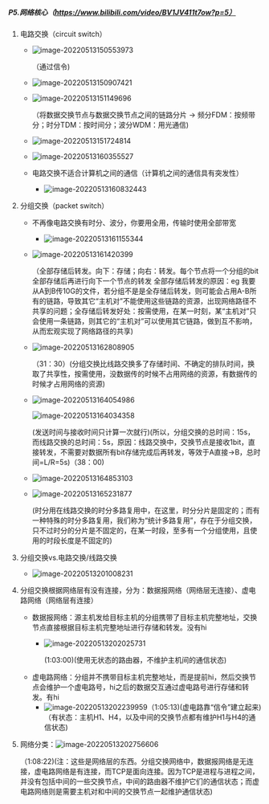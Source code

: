 ##### P5.网络核心（https://www.bilibili.com/video/BV1JV411t7ow?p=5）

1. 电路交换（circuit switch）
   - ![image-20220513150553973](http://1.15.139.112:5000/static/typoraFigureBed/image-20220513150553973.png)
   
     （通过信令)
   
   - ![image-20220513150907421](http://1.15.139.112:5000/static/typoraFigureBed/image-20220513150907421.png)
   
   - ![image-20220513151149696](http://1.15.139.112:5000/static/typoraFigureBed/image-20220513151149696.png)
   
     （将数据交换节点与数据交换节点之间的链路分片 -> 频分FDM：按频带分；时分TDM：按时间分；波分WDM：用光通信)
   
   - ![image-20220513151724814](http://1.15.139.112:5000/static/typoraFigureBed/image-20220513151724814.png)
   
   - ![image-20220513160355527](http://1.15.139.112:5000/static/typoraFigureBed/image-20220513160355527.png)
   
   - 电路交换不适合计算机之间的通信（计算机之间的通信具有突发性）
     - ![image-20220513160832443](http://1.15.139.112:5000/static/typoraFigureBed/image-20220513160832443.png)
   
2. 分组交换（packet switch） 
   - 不再像电路交换有时分、波分，你要用全用，传输时使用全部带宽
     - ![image-20220513161155344](http://1.15.139.112:5000/static/typoraFigureBed/image-20220513161155344.png)
     
   - ![image-20220513161420399](http://1.15.139.112:5000/static/typoraFigureBed/image-20220513161420399.png)
   
     （全部存储后转发。向下：存储；向右：转发。每个节点将一个分组的bit全部存储后再进行向下一个节点的转发 全部存储后转发的原因：eg 我要从A到B传10G的文件，若分组不是是全存储后转发，则可能会占用A-B所有的链路，导致其它“主机对”不能使用这些链路的资源，出现网络路径不共享的问题；全存储后转发好处：按需使用，在某一时刻，某“主机对”只会使用一条链路，则其它的“主机对”可以使用其它链路，做到互不影响，从而宏观实现了网络路径的共享)
   
   - ![image-20220513162808905](http://1.15.139.112:5000/static/typoraFigureBed/image-20220513162808905.png)
   
     （31：30）(分组交换比线路交换多了存储时间、不确定的排队时间，换取了共享性，按需使用，没数据传的时候不占用网络的资源，有数据传的时候才占用网络的资源)
   
   - ![image-20220513164054986](http://1.15.139.112:5000/static/typoraFigureBed/image-20220513164054986.png)
   
     ![image-20220513164034358](http://1.15.139.112:5000/static/typoraFigureBed/image-20220513164034358.png)
   
     (发送时间与接收时间只计算一次就行)(所以，分组交换的总时间：15s，而线路交换的总时间：5s，原因：线路交换中，交换节点是接收1bit，直接转发，不需要对数据所有bit存储完成后再转发，等效于A直接->B，总时间=L/R=5s)（38：00)
   
   - ![image-20220513164853103](http://1.15.139.112:5000/static/typoraFigureBed/image-20220513164853103.png)
   
   - ![image-20220513165231877](http://1.15.139.112:5000/static/typoraFigureBed/image-20220513165231877.png)
   
     (时分用在线路交换的时分多路复用中，在这里，时分分片是固定的；而有一种特殊的时分多路复用，我们称为“统计多路复用”，存在于分组交换，只不过时分的分片是不固定的，在某一时段，至多有一个分组使用，且使用的时段长度是不固定的)
   
3. 分组交换vs.电路交换/线路交换
   - ![image-20220513201008231](http://1.15.139.112:5000/static/typoraFigureBed/image-20220513201008231.png)
   
4. 分组交换根据网络层有没有连接，分为：数据报网络（网络层无连接）、虚电路网络（网络层有连接）
   - 数据报网络：源主机发给目标主机的分组携带了目标主机完整地址，交换节点直接根据目标主机完整地址进行存储和转发。没有hi
     - ![image-20220513202025731](http://1.15.139.112:5000/static/typoraFigureBed/image-20220513202025731.png)
     
       (1:03:00)(使用无状态的路由器，不维护主机间的通信状态)
   - 虚电路网络：分组并不携带目标主机完整地址，而是提前hi，然后交换节点会维护一个虚电路号，hi之后的数据交互通过虚电路号进行存储和转发。有hi
     - ![image-20220513202239959](http://1.15.139.112:5000/static/typoraFigureBed/image-20220513202239959.png)（1:05:13)(虚电路靠“信令”建立起来)（有状态：主机H1、H4，以及中间的交换节点都有维护H1与H4的通信状态)
   
5. 网络分类：![image-20220513202756606](http://1.15.139.112:5000/static/typoraFigureBed/image-20220513202756606.png)

   （1:08:22)(注：这些是网络层的东西。分组交换网络中，数据报网络是无连接，虚电路网络是有连接，而TCP是面向连接。因为TCP是进程与进程之间，并没有包括中间的一些交换节点，中间的路由器不维护它们的通信状态；而虚电路网络则是需要主机对和中间的交换节点一起维护通信状态)

